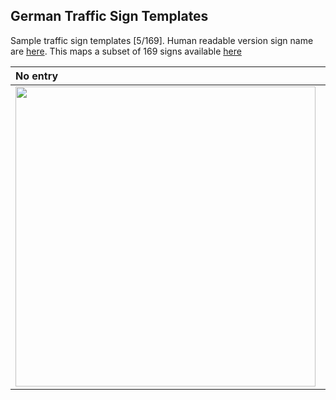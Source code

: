 ## German Traffic Sign Templates

Sample traffic sign templates [5/169]. Human readable version sign name are [here](https://github.com/moabitcoin/Signfeld/blob/master/resources/labels/gtsdb-label-to-name.yaml). This maps a subset of 169 signs available [here](https://github.com/moabitcoin/Signfeld/tree/master/synthetic_signs/templates)

No entry                | One way      | Pedestrian crossing | Stop | Bus stop | Parking |
:-------------------------|:-------------------------|:-------------------------|:-------------------------|:-----------------------------|:-----------------------------
<img src="https://github.com/moabitcoin/Signfeld/blob/master/synthetic_signs/templates/286.png" width="480">  |  <img src="https://github.com/moabitcoin/Signfeld/blob/master/synthetic_signs/templates/220-10.png" width="480"> | <img src="https://github.com/moabitcoin/Signfeld/blob/master/synthetic_signs/templates/350-10.png" width="480"> | <img src="https://github.com/moabitcoin/Signfeld/blob/master/synthetic_signs/templates/206.png" width="480"> | <img src="https://github.com/moabitcoin/Signfeld/blob/master/synthetic_signs/templates/224.png" width="480"> | <img src="https://github.com/moabitcoin/Signfeld/blob/master/synthetic_signs/templates/314.png" width="480"> |
